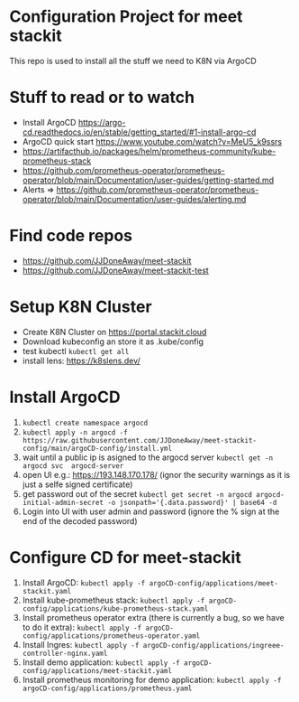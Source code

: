 # Configuration Project for meet stackit 
This repo is used to install all the stuff we need to K8N via ArgoCD

# Stuff to read or to watch
* Install ArgoCD https://argo-cd.readthedocs.io/en/stable/getting_started/#1-install-argo-cd
* ArgoCD quick start https://www.youtube.com/watch?v=MeU5_k9ssrs
* https://artifacthub.io/packages/helm/prometheus-community/kube-prometheus-stack
* https://github.com/prometheus-operator/prometheus-operator/blob/main/Documentation/user-guides/getting-started.md
* Alerts => https://github.com/prometheus-operator/prometheus-operator/blob/main/Documentation/user-guides/alerting.md


# Find code repos
* https://github.com/JJDoneAway/meet-stackit
* https://github.com/JJDoneAway/meet-stackit-test

# Setup K8N Cluster
* Create K8N Cluster on https://portal.stackit.cloud
* Download kubeconfig an store it as .kube/config
* test kubectl `kubectl get all`
* install lens: https://k8slens.dev/

# Install ArgoCD
1. `kubectl create namespace argocd`
2. `kubectl apply -n argocd -f https://raw.githubusercontent.com/JJDoneAway/meet-stackit-config/main/argoCD-config/install.yml`
3. wait until a public ip is asigned to the argocd server `kubectl get -n argocd svc  argocd-server`
4. open UI e.g.: https://193.148.170.178/ (ignor the security warnings as it is just a selfe signed certificate)
5. get password out of the secret `kubectl get secret -n argocd argocd-initial-admin-secret -o jsonpath='{.data.password}' | base64 -d `
6. Login into UI with user admin and password (ignore the % sign at the end of the decoded password)

# Configure CD for meet-stackit
1. Install ArgoCD: `kubectl apply -f argoCD-config/applications/meet-stackit.yaml`
2. Install kube-prometheus stack: `kubectl apply -f argoCD-config/applications/kube-prometheus-stack.yaml`
3. Install prometheus operator extra (there is currently a bug, so we have to do it extra): `kubectl apply -f argoCD-config/applications/prometheus-operator.yaml`
4. Install Ingres: `kubectl apply -f argoCD-config/applications/ingreee-controller-nginx.yaml`
5. Install demo application: `kubectl apply -f argoCD-config/applications/meet-stackit.yaml`
6. Install prometheus monitoring for demo application: `kubectl apply -f argoCD-config/applications/prometheus.yaml`
